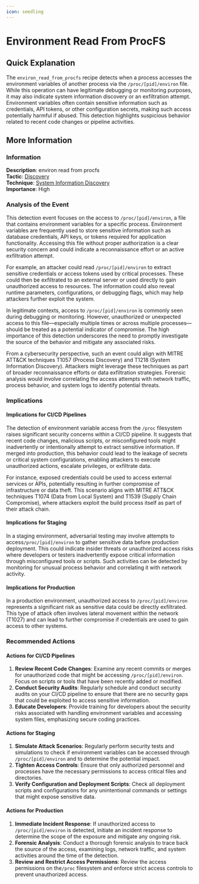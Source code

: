 ```yaml
---
icon: seedling
---
```


# Environment Read From ProcFS

## Quick Explanation

The `environ_read_from_procfs` recipe detects when a process accesses the environment variables of another process via the `/proc/[pid]/environ` file. While this operation can have legitimate debugging or monitoring purposes, it may also indicate system information discovery or an exfiltration attempt. Environment variables often contain sensitive information such as credentials, API tokens, or other configuration secrets, making such access potentially harmful if abused. This detection highlights suspicious behavior related to recent code changes or pipeline activities.

## More Information

### Information

**Description**: environ read from procfs  
**Tactic**: [Discovery](../../mitre/tactics/TA0007.md)  
**Technique**: [System Information Discovery](../../mitre/techniques/T1082.md)  
**Importance**: High

### Analysis of the Event

This detection event focuses on the access to `/proc/[pid]/environ`, a file that contains environment variables for a specific process. Environment variables are frequently used to store sensitive information such as database credentials, API keys, or tokens required for application functionality. Accessing this file without proper authorization is a clear security concern and could indicate a reconnaissance effort or an active exfiltration attempt.

For example, an attacker could read `/proc/[pid]/environ` to extract sensitive credentials or access tokens used by critical processes. These could then be exfiltrated to an external server or used directly to gain unauthorized access to resources. The information could also reveal runtime parameters, configurations, or debugging flags, which may help attackers further exploit the system.

In legitimate contexts, access to `/proc/[pid]/environ` is commonly seen during debugging or monitoring. However, unauthorized or unexpected access to this file—especially multiple times or across multiple processes—should be treated as a potential indicator of compromise. The high importance of this detection underscores the need to promptly investigate the source of the behavior and mitigate any associated risks.

From a cybersecurity perspective, such an event could align with MITRE ATT\&CK techniques T1057 (Process Discovery) and T1218 (System Information Discovery). Attackers might leverage these techniques as part of broader reconnaissance efforts or data exfiltration strategies. Forensic analysis would involve correlating the access attempts with network traffic, process behavior, and system logs to identify potential threats.

### Implications

#### Implications for CI/CD Pipelines

The detection of environment variable access from the `/proc` filesystem raises significant security concerns within a CI/CD pipeline. It suggests that recent code changes, malicious scripts, or misconfigured tools might inadvertently or intentionally attempt to extract sensitive information. If merged into production, this behavior could lead to the leakage of secrets or critical system configurations, enabling attackers to execute unauthorized actions, escalate privileges, or exfiltrate data.

For instance, exposed credentials could be used to access external services or APIs, potentially resulting in further compromise of infrastructure or data theft. This scenario aligns with MITRE ATT\&CK techniques T1074 (Data from Local System) and T1539 (Supply Chain Compromise), where attackers exploit the build process itself as part of their attack chain.

#### Implications for Staging

In a staging environment, adversarial testing may involve attempts to access`/proc/[pid]/environ` to gather sensitive data before production deployment. This could indicate insider threats or unauthorized access risks where developers or testers inadvertently expose critical information through misconfigured tools or scripts. Such activities can be detected by monitoring for unusual process behavior and correlating it with network activity.

#### Implications for Production

In a production environment, unauthorized access to `/proc/[pid]/environ` represents a significant risk as sensitive data could be directly exfiltrated. This type of attack often involves lateral movement within the network (T1027) and can lead to further compromise if credentials are used to gain access to other systems.

### Recommended Actions

#### Actions for CI/CD Pipelines

1. **Review Recent Code Changes**: Examine any recent commits or merges for unauthorized code that might be accessing `/proc/[pid]/environ`. Focus on scripts or tools that have been recently added or modified.
2. **Conduct Security Audits**: Regularly schedule and conduct security audits on your CI/CD pipeline to ensure that there are no security gaps that could be exploited to access sensitive information.
3. **Educate Developers**: Provide training for developers about the security risks associated with handling environment variables and accessing system files, emphasizing secure coding practices.

#### Actions for Staging

1. **Simulate Attack Scenarios**: Regularly perform security tests and simulations to check if environment variables can be accessed through `/proc/[pid]/environ` and to determine the potential impact.
2. **Tighten Access Controls**: Ensure that only authorized personnel and processes have the necessary permissions to access critical files and directories.
3. **Verify Configuration and Deployment Scripts**: Check all deployment scripts and configurations for any unintentional commands or settings that might expose sensitive data.

#### Actions for Production

1. **Immediate Incident Response**: If unauthorized access to `/proc/[pid]/environ` is detected, initiate an incident response to determine the scope of the exposure and mitigate any ongoing risk.
2. **Forensic Analysis**: Conduct a thorough forensic analysis to trace back the source of the access, examining logs, network traffic, and system activities around the time of the detection.
3. **Review and Restrict Access Permissions**: Review the access permissions on the`/proc` filesystem and enforce strict access controls to prevent unauthorized access.
